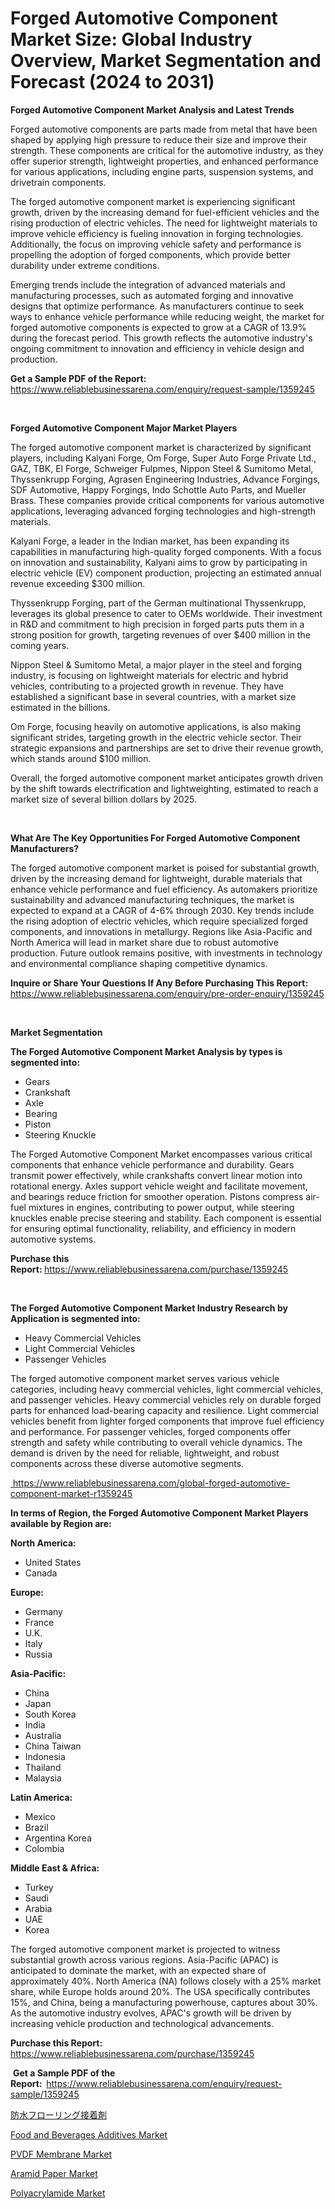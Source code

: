 <p><h1>Forged Automotive Component Market Size: Global Industry Overview, Market Segmentation and Forecast (2024 to 2031)</h1></p><p><strong>Forged Automotive Component Market Analysis and Latest Trends</strong></p>
<p><p>Forged automotive components are parts made from metal that have been shaped by applying high pressure to reduce their size and improve their strength. These components are critical for the automotive industry, as they offer superior strength, lightweight properties, and enhanced performance for various applications, including engine parts, suspension systems, and drivetrain components.</p><p>The forged automotive component market is experiencing significant growth, driven by the increasing demand for fuel-efficient vehicles and the rising production of electric vehicles. The need for lightweight materials to improve vehicle efficiency is fueling innovation in forging technologies. Additionally, the focus on improving vehicle safety and performance is propelling the adoption of forged components, which provide better durability under extreme conditions.</p><p>Emerging trends include the integration of advanced materials and manufacturing processes, such as automated forging and innovative designs that optimize performance. As manufacturers continue to seek ways to enhance vehicle performance while reducing weight, the market for forged automotive components is expected to grow at a CAGR of 13.9% during the forecast period. This growth reflects the automotive industry's ongoing commitment to innovation and efficiency in vehicle design and production.</p></p>
<p><strong>Get a Sample PDF of the Report:&nbsp;</strong> <a href="https://www.reliablebusinessarena.com/enquiry/request-sample/1359245">https://www.reliablebusinessarena.com/enquiry/request-sample/1359245</a></p>
<p>&nbsp;</p>
<p><strong>Forged Automotive Component Major Market Players</strong></p>
<p><p>The forged automotive component market is characterized by significant players, including Kalyani Forge, Om Forge, Super Auto Forge Private Ltd., GAZ, TBK, El Forge, Schweiger Fulpmes, Nippon Steel & Sumitomo Metal, Thyssenkrupp Forging, Agrasen Engineering Industries, Advance Forgings, SDF Automotive, Happy Forgings, Indo Schottle Auto Parts, and Mueller Brass. These companies provide critical components for various automotive applications, leveraging advanced forging technologies and high-strength materials.</p><p>Kalyani Forge, a leader in the Indian market, has been expanding its capabilities in manufacturing high-quality forged components. With a focus on innovation and sustainability, Kalyani aims to grow by participating in electric vehicle (EV) component production, projecting an estimated annual revenue exceeding $300 million.</p><p>Thyssenkrupp Forging, part of the German multinational Thyssenkrupp, leverages its global presence to cater to OEMs worldwide. Their investment in R&D and commitment to high precision in forged parts puts them in a strong position for growth, targeting revenues of over $400 million in the coming years.</p><p>Nippon Steel & Sumitomo Metal, a major player in the steel and forging industry, is focusing on lightweight materials for electric and hybrid vehicles, contributing to a projected growth in revenue. They have established a significant base in several countries, with a market size estimated in the billions.</p><p>Om Forge, focusing heavily on automotive applications, is also making significant strides, targeting growth in the electric vehicle sector. Their strategic expansions and partnerships are set to drive their revenue growth, which stands around $100 million.</p><p>Overall, the forged automotive component market anticipates growth driven by the shift towards electrification and lightweighting, estimated to reach a market size of several billion dollars by 2025.</p></p>
<p>&nbsp;</p>
<p><strong>What Are The Key Opportunities For Forged Automotive Component Manufacturers?</strong></p>
<p><p>The forged automotive component market is poised for substantial growth, driven by the increasing demand for lightweight, durable materials that enhance vehicle performance and fuel efficiency. As automakers prioritize sustainability and advanced manufacturing techniques, the market is expected to expand at a CAGR of 4-6% through 2030. Key trends include the rising adoption of electric vehicles, which require specialized forged components, and innovations in metallurgy. Regions like Asia-Pacific and North America will lead in market share due to robust automotive production. Future outlook remains positive, with investments in technology and environmental compliance shaping competitive dynamics.</p></p>
<p><strong>Inquire or Share Your Questions If Any Before Purchasing This Report:</strong> <a href="https://www.reliablebusinessarena.com/enquiry/pre-order-enquiry/1359245">https://www.reliablebusinessarena.com/enquiry/pre-order-enquiry/1359245</a></p>
<p>&nbsp;</p>
<p><strong>Market Segmentation</strong></p>
<p><strong>The Forged Automotive Component Market Analysis by types is segmented into:</strong></p>
<p><ul><li>Gears</li><li>Crankshaft</li><li>Axle</li><li>Bearing</li><li>Piston</li><li>Steering Knuckle</li></ul></p>
<p><p>The Forged Automotive Component Market encompasses various critical components that enhance vehicle performance and durability. Gears transmit power effectively, while crankshafts convert linear motion into rotational energy. Axles support vehicle weight and facilitate movement, and bearings reduce friction for smoother operation. Pistons compress air-fuel mixtures in engines, contributing to power output, while steering knuckles enable precise steering and stability. Each component is essential for ensuring optimal functionality, reliability, and efficiency in modern automotive systems.</p></p>
<p><strong>Purchase this Report:&nbsp;</strong><a href="https://www.reliablebusinessarena.com/purchase/1359245">https://www.reliablebusinessarena.com/purchase/1359245</a></p>
<p>&nbsp;</p>
<p><strong>The Forged Automotive Component Market Industry Research by Application is segmented into:</strong></p>
<p><ul><li>Heavy Commercial Vehicles</li><li>Light Commercial Vehicles</li><li>Passenger Vehicles</li></ul></p>
<p><p>The forged automotive component market serves various vehicle categories, including heavy commercial vehicles, light commercial vehicles, and passenger vehicles. Heavy commercial vehicles rely on durable forged parts for enhanced load-bearing capacity and resilience. Light commercial vehicles benefit from lighter forged components that improve fuel efficiency and performance. For passenger vehicles, forged components offer strength and safety while contributing to overall vehicle dynamics. The demand is driven by the need for reliable, lightweight, and robust components across these diverse automotive segments.</p></p>
<p><a href="https://www.reliablebusinessarena.com/global-forged-automotive-component-market-r1359245">&nbsp;https://www.reliablebusinessarena.com/global-forged-automotive-component-market-r1359245</a></p>
<p><strong>In terms of Region, the Forged Automotive Component Market Players available by Region are:</strong></p>
<p>
    <p> <strong> North America: </strong>
        <ul>
            <li>United States</li>
            <li>Canada</li>
        </ul>
        </p> 
    <p> <strong> Europe: </strong>
        <ul>
            <li>Germany</li>
            <li>France</li>
            <li>U.K.</li>
            <li>Italy</li>
            <li>Russia</li>
        </ul>
        </p> 
    <p> <strong> Asia-Pacific: </strong>
        <ul>
            <li>China</li>
            <li>Japan</li>
            <li>South Korea</li>
            <li>India</li>
            <li>Australia</li>
            <li>China Taiwan</li>
            <li>Indonesia</li>
            <li>Thailand</li>
            <li>Malaysia</li>
        </ul>
        </p> 
    <p> <strong> Latin America: </strong>
        <ul>
            <li>Mexico</li>
            <li>Brazil</li>
            <li>Argentina Korea</li>
            <li>Colombia</li>
        </ul>
        </p> 
    <p> <strong> Middle East & Africa: </strong>
        <ul>
            <li>Turkey</li>
            <li>Saudi</li>
            <li>Arabia</li>
            <li>UAE</li>
            <li>Korea</li>
        </ul>
    </p>
    </p>
<p><p>The forged automotive component market is projected to witness substantial growth across various regions. Asia-Pacific (APAC) is anticipated to dominate the market, with an expected share of approximately 40%. North America (NA) follows closely with a 25% market share, while Europe holds around 20%. The USA specifically contributes 15%, and China, being a manufacturing powerhouse, captures about 30%. As the automotive industry evolves, APAC's growth will be driven by increasing vehicle production and technological advancements.</p></p>
<p><strong>Purchase this Report: </strong><a href="https://www.reliablebusinessarena.com/purchase/1359245">https://www.reliablebusinessarena.com/purchase/1359245</a></p>
<p>&nbsp;<strong>Get a Sample PDF of the Report:&nbsp;&nbsp;</strong><a href="https://www.reliablebusinessarena.com/enquiry/request-sample/1359245">https://www.reliablebusinessarena.com/enquiry/request-sample/1359245</a></p>
<p><strong></strong></p>
<p><p><a href="https://medium.com/@beaumontdavv7mp/waterproof-flooring-adhesives-market-%E3%81%AE%E3%82%B0%E3%83%AD%E3%83%BC%E3%83%90%E3%83%AB%E5%B8%82%E5%A0%B4%E6%A6%82%E8%A6%81%E3%81%AF-%E4%B8%96%E7%95%8C%E3%81%8A%E3%82%88%E3%81%B3%E4%B8%BB%E8%A6%81%E5%B8%82%E5%A0%B4%E3%81%AB%E3%81%8A%E3%81%91%E3%82%8B%E6%A5%AD%E7%95%8C%E3%81%AB%E5%BD%B1%E9%9F%BF%E3%82%92%E4%B8%8E%E3%81%88%E3%82%8B%E4%B8%BB%E8%A6%81%E3%81%AA%E3%83%88%E3%83%AC%E3%83%B3%E3%83%89%E3%81%AB%E3%81%A4%E3%81%84%E3%81%A6-%E7%8B%AC%E8%87%AA%E3%81%AE%E8%A6%96%E7%82%B9%E3%82%92%E6%8F%90%E4%BE%9B%E3%81%97%E3%81%BE%E3%81%99-386d9509e3d6">防水フローリング接着剤</a></p><p><a href="https://github.com/gulaimolin/Market-Research-Report-List-6/blob/main/food-and-beverages-additives-market.md">Food and Beverages Additives Market</a></p><p><a href="https://www.linkedin.com/pulse/global-pvdf-membrane-market-status-2024-2031-forecast-3gvzc?trackingId=4Z5TAWY4Rj28cL0LR52JpQ%3D%3D">PVDF Membrane Market</a></p><p><a href="https://issuu.com/reportprime-2/docs/aramid-paper-market-size-2030.pptx_dbc981f9b48408">Aramid Paper Market</a></p><p><a href="https://issuu.com/reportprime-2/docs/polyacrylamide-market-size-2030.ppt_4e9305b4e89413">Polyacrylamide Market</a></p></p>